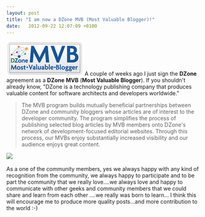 ```yaml
---
layout: post
title: "I am now a DZone MVB (Most Valuable Blogger)!"
date:   2012-09-22 12:07:09 +0100
---
```


[![](/assets/img/2012/09/big-mvbbutton.png "big-mvbbutton")](http://www.dzone.com/users/mradwantfs "DZone MVB") 
A couple of weeks ago I just sign the **DZone** agreement as a
**DZone** **MVB** (**Most Valuable Blogger**). If you shouldn\'t already
know, \"DZone is a technology publishing company that produces valuable
content for software architects and developers worldwide.\"

> The MVB program builds mutually beneficial partnerships between DZone
> and community bloggers whose articles are of interest to the developer
> community. The program simplifies the process of publishing selected
> blog articles by MVB members onto DZone\'s network of
> development-focused editorial websites. Through this process, our MVBs
> enjoy substantially increased visibility and our audience enjoys great
> content.

![](https://public.sn2.livefilestore.com/y1p24-SMM2CiDw38yYtZu0dZa-neZUAqYMm8LLmkJ5_6UChVOheCUUl-Gdu3UZTDOJa1RUMNY7268O6dSsNoZDMkA/MVB-Mohamed%20Radwan.png?psid=1)

As a one of the community members, yes we always happy with any kind
of recognition from the community, we always happy to participate and to
be part the community that we really love\....we always love and happy
to communicate with other geeks and community members that we could
share and learn from each other \....we really was born to learn\... I
think this will encourage  me to produce more quality posts\...and more
contribution to the world :-)

